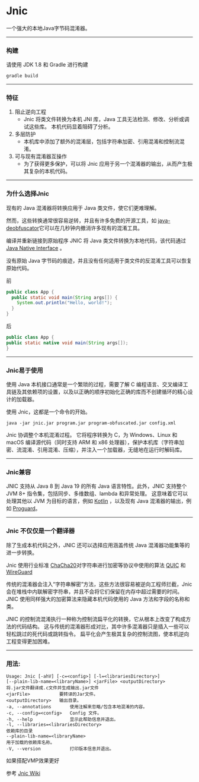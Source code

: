 # Jnic
一个强大的本地Java字节码混淆器。

---
### 构建
请使用 JDK 1.8 和 Gradle 进行构建
```gradle
gradle build
```

---
### 特征
1. 阻止逆向工程
    - Jnic 将类文件转换为本机 JNI 库，Java 工具无法检测、修改、分析或调试这些库。 本机代码显着阻碍了分析。
2. 多层防护
    - 本机库中添加了额外的混淆层，包括字符串加密、引用混淆和控制流混淆。
3. 可与现有混淆器互操作
    - 为了获得更多保护，可以将 Jnic 应用于另一个混淆器的输出，从而产生极其复杂的本机代码。

---   
### 为什么选择Jnic
现有的 Java 混淆器将转换应用于 Java 类文件，使它们更难理解。

然而，这些转换通常很容易逆转，并且有许多免费的开源工具，如 [java-deobfuscator](https://github.com/java-deobfuscator/deobfuscator)它可以在几秒钟内撤消许多现有的混淆工具。

编译并重新链接到原始程序 JNIC 将 Java 类文件转换为本地代码，该代码通过[Java Native Interface](https://en.wikipedia.org/wiki/Java_Native_Interface) 。

没有原始 Java 字节码的痕迹，并且没有任何适用于类文件的反混淆工具可以恢复原始代码。

前
```java
public class App {
  public static void main(String args[]) {
    System.out.println("Hello, world!");
  }
}
```

后
```java
public class App {
public static native void main(String args[]);
}
```

---
### Jnic易于使用

使用 Java 本机接口通常是一个繁琐的过程，需要了解 C 编程语言、交叉编译工具链及其依赖项的设置，以及以正确的顺序初始化正确的库而不创建循环的精心设计的加载器。

使用 Jnic，这都是一个命令的开始。
```
java -jar jnic.jar program.jar program-obfuscated.jar config.xml
```

Jnic 协调整个本机混淆过程。 它将程序转换为 C，为 Windows、Linux 和 macOS 编译源代码（同时支持 ARM 和 x86 处理器），保护本机库（字符串加密、流混淆、引用混淆、压缩），并注入一个加载器，无缝地在运行时解码库。

---
### Jnic兼容

JNIC 支持从 Java 8 到 Java 19 的所有 Java 语言特性。此外，JNIC 支持整个 JVM 8+ 指令集，包括同步、多维数组、lambda 和异常处理。 这意味着它可以处理其他以 JVM 为目标的语言，例如 [Kotlin](https://kotlinlang.org/) ，以及现有 Java 混淆器的输出，例如 [Proguard](https://www.guardsquare.com/proguard)。

---

### Jnic 不仅仅是一个翻译器
除了生成本机代码之外，JNIC 还可以选择应用涵盖传统 Java 混淆器功能集等的进一步转换。

Jnic 使用行业标准 [ChaCha20](https://datatracker.ietf.org/doc/html/rfc7539)对字符串进行加密等协议中使用的算法 [QUIC](https://en.wikipedia.org/wiki/QUIC) 和 [WireGuard](https://en.wikipedia.org/wiki/WireGuard)

传统的混淆器会注入“字符串解密”方法，这些方法很容易被逆向工程师拦截，Jnic 会在堆栈中内联解密字符串，并且不会将它们保留在内存中超过需要的时间。 JNIC 使用同样强大的加密算法来隐藏本机代码使用的 Java 方法和字段的名称和类。

JNIC 的控制流混淆执行一种称为控制流扁平化的转换，它从根本上改变了构成方法的代码结构。 这与传统的混淆器形成对比，其中许多混淆器只是插入一些可以轻松跳过的死代码或跳转指令。 扁平化会产生极其复杂的控制流图，使本机逆向工程变得更加困难。

---

### 用法:
```
Usage: Jnic [-ahV] [-c=<config>] [-l=<librariesDirectory>]
[--plain-lib-name=<libraryName>] <jarFile> <outputDirectory>
将.jar文件翻译成.c文件并生成输出.jar文件
<jarFile>           要转译的Jar文件。
<outputDirectory>   输出目录。
-a, --annotations       使用注解来忽略/包含本地混淆的内容。
-c, --config=<config>   Config 文件。
-h, --help              显示此帮助信息并退出。
-l, --libraries=<librariesDirectory>
依赖库的目录
--plain-lib-name=<libraryName>
用于加载的依赖库名称。
-V, --version           打印版本信息并退出。
```

如果搭配VMP效果更好

参考 [Jnic Wiki](https://jnic.dev/documentation/#tutorial)
